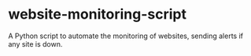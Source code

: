 # website-monitoring-script
A Python script to automate the monitoring of websites, sending alerts if any site is down.
